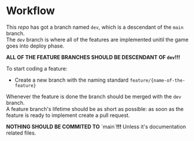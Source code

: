 # Workflow

This *repo* has got a branch named `dev`, which is a descendant of the `main` branch.  
The `dev` branch is where all of the features are implemented unitil the game goes into deploy phase.  
  
**ALL OF THE FEATURE BRANCHES SHOULD BE DESCENDANT OF `dev`!!!**  

To start coding a feature:

- Create a new branch with the naming standard `feature/{name-of-the-feature}`

Whenever the feature is done the branch should be merged with the `dev` branch.  
A feature branch's lifetime should be as short as possible: as soon as the feature is ready to implement create a pull request.

**NOTHING SHOULD BE COMMITED TO** ´main´**!!!**
Unless it's documentation related files.
